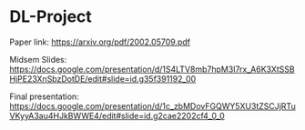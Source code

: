 # DL-Project
Paper link: https://arxiv.org/pdf/2002.05709.pdf 

Midsem Slides: https://docs.google.com/presentation/d/1S4LTV8mb7hpM3I7rx_A6K3XtSSBHjPE23XnSbzDotDE/edit#slide=id.g35f391192_00

Final presentation: https://docs.google.com/presentation/d/1c_zbMDovFGQWY5XU3tZSCJjRTuVKyyA3au4HJkBWWE4/edit#slide=id.g2cae2202cf4_0_0
